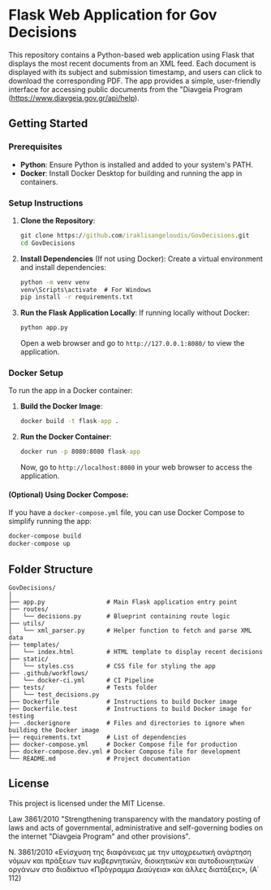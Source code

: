 # Flask Web Application for Gov Decisions

This repository contains a Python-based web application using Flask that displays the most recent documents from an XML feed. Each document is displayed with its subject and submission timestamp, and users can click to download the corresponding PDF. The app provides a simple, user-friendly interface for accessing public documents from the "Diavgeia Program (https://www.diavgeia.gov.gr/api/help).

## Getting Started

### Prerequisites

* **Python**: Ensure Python is installed and added to your system's PATH.
* **Docker**: Install Docker Desktop for building and running the app in containers.

### Setup Instructions

1. **Clone the Repository**:

   ```cmd
   git clone https://github.com/iraklisangeloudis/GovDecisions.git
   cd GovDecisions
   ```

2. **Install Dependencies** (If not using Docker):
   Create a virtual environment and install dependencies:

   ```cmd
   python -m venv venv
   venv\Scripts\activate  # For Windows
   pip install -r requirements.txt
   ```

3. **Run the Flask Application Locally**:
   If running locally without Docker:

   ```cmd
   python app.py
   ```

   Open a web browser and go to `http://127.0.0.1:8080/` to view the application.

### Docker Setup

To run the app in a Docker container:

1. **Build the Docker Image**:

   ```cmd
   docker build -t flask-app .
   ```

2. **Run the Docker Container**:

   ```cmd
   docker run -p 8080:8080 flask-app
   ```

   Now, go to `http://localhost:8080` in your web browser to access the application.

#### (Optional) Using Docker Compose:

If you have a `docker-compose.yml` file, you can use Docker Compose to simplify running the app:

```cmd
docker-compose build
docker-compose up
```

## Folder Structure

```
GovDecisions/
│
├── app.py                 # Main Flask application entry point
├── routes/
│   └── decisions.py       # Blueprint containing route logic
├── utils/
│   └── xml_parser.py      # Helper function to fetch and parse XML data
├── templates/
│   └── index.html         # HTML template to display recent decisions
├── static/
│   └── styles.css         # CSS file for styling the app
├── .github/workflows/
│   └── docker-ci.yml      # CI Pipeline
├── tests/                 # Tests folder
│   └── test_decisions.py  
├── Dockerfile             # Instructions to build Docker image
├── Dockerfile.test        # Instructions to build Docker image for testing
├── .dockerignore          # Files and directories to ignore when building the Docker image
├── requirements.txt       # List of dependencies
├── docker-compose.yml     # Docker Compose file for production
├── docker-compose.dev.yml # Docker Compose file for development
└── README.md              # Project documentation
```

## License

This project is licensed under the MIT License.

Law 3861/2010 "Strengthening transparency with the mandatory posting of laws
and acts of governmental, administrative and self-governing bodies on the
internet "Diavgeia Program" and other provisions".

Ν. 3861/2010 «Ενίσχυση της διαφάνειας με την υποχρεωτική ανάρτηση νόμων
και πράξεων των κυβερνητικών, διοικητικών και αυτοδιοικητικών οργάνων στο
διαδίκτυο «Πρόγραμμα Διαύγεια» και άλλες διατάξεις», (Α΄ 112)


